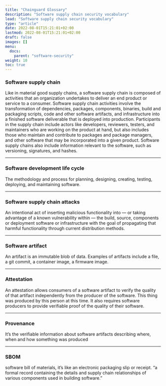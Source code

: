 ```yaml
---
title: "Chainguard Glossary"
description: "Software supply chain security vocabulary"
lead: "Software supply chain security vocabulary"
type: "article"
date: 2022-08-01T15:21:01+02:00
lastmod: 2022-08-01T15:21:01+02:00
draft: false
images: []
menu:
  docs:
    parent: "software-security"
weight: 10
toc: true
---
```


### Software supply chain

Like in material good supply chains, a software supply chain is composed of activities that an organization undertakes to deliver an end product or service to a consumer. Software supply chain activities involve the transformation of dependencies, packages, components, binaries, build and packaging scripts, code and other software artifacts, and infrastructure into a finished software deliverable that is deployed into production. Participants in the supply chain include actors like developers, reviewers, testers, and maintainers who are working on the product at hand, but also includes those who maintain and contribute to packages and package managers, and other software that may be incorporated into a given product. Software supply chains also include information relevant to the software, such as versioning, signatures, and hashes.

---

### Software development life cycle

The methodology and process for planning, designing, creating, testing, deploying, and maintaining software.

---

### Software supply chain attacks

An intentional act of inserting malicious functionality into — or taking advantage of a known vulnerability within — the build, source, components or deployment software or infrastructure with the goal of propagating that harmful functionality through current distribution methods.

---

### Software artifact

An artifact is an immutable blob of data. Examples of artifacts include a file, a git commit, a container image, a firmware image.

---

### Attestation

An attestation allows consumers of a software artifact to verify the quality of that artifact independently from the producer of the software.
This thing was produced by this person at this time.
It also requires software producers to provide verifiable proof of the quality of their software.

---

### Provenance

It’s the verifiable information about software artifacts describing where, when and how something was produced

---

### SBOM

software bill of materials, it’s like an electronic packaging slip or receipt.  “a formal record containing the details and supply chain relationships of various components used in building software.”
